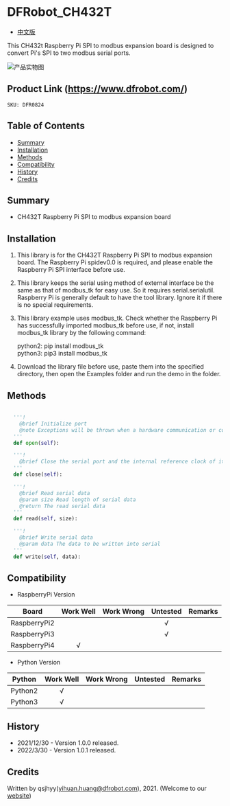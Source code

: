 # DFRobot_CH432T
- [中文版](./README_CN.md)

This CH432t Raspberry Pi SPI to modbus expansion board is designed to convert Pi's SPI to two modbus serial ports.

![产品实物图](./resources/images/CH432T.png)


## Product Link (https://www.dfrobot.com/)
    SKU: DFR0824


## Table of Contents

* [Summary](#summary)
* [Installation](#installation)
* [Methods](#methods)
* [Compatibility](#compatibility)
* [History](#history)
* [Credits](#credits)


## Summary

* CH432T Raspberry Pi SPI to modbus expansion board


## Installation

1. This library is for the CH432T Raspberry Pi SPI to modbus expansion board. The Raspberry Pi spidev0.0 is required, and please enable the Raspberry Pi SPI interface before use.

2. This library keeps the serial using method of external interface be the same as that of modbus_tk for easy use. So it requires serial.serialutil. Raspberry Pi is generally default to have the tool library. Ignore it if there is no special requirements.

3. This library example uses modbus_tk. Check whether the Raspberry Pi has successfully imported modbus_tk before use, if not, install modbus_tk library by the following command:

    python2: pip install modbus_tk <br/>
    python3: pip3 install modbus_tk  <br/>

4. Download the library file before use, paste them into the specified directory, then open the Examples folder and run the demo in the folder.


## Methods

```python

  '''!
    @brief Initialize port
    @note Exceptions will be thrown when a hardware communication or config error occurs
  '''
  def open(self):

  '''!
    @brief Close the serial port and the internal reference clock of it, so as to make the serial port enter low-power status
  '''
  def close(self):

  '''!
    @brief Read serial data
    @param size Read length of serial data
    @return The read serial data
  '''
  def read(self, size):

  '''!
    @brief Write serial data
    @param data The data to be written into serial
  '''
  def write(self, data):

```


## Compatibility

* RaspberryPi Version

| Board        | Work Well | Work Wrong | Untested | Remarks |
| ------------ | :-------: | :--------: | :------: | ------- |
| RaspberryPi2 |           |            |    √     |         |
| RaspberryPi3 |           |            |    √     |         |
| RaspberryPi4 |     √     |            |          |         |

* Python Version

| Python  | Work Well | Work Wrong | Untested | Remarks |
| ------- | :-------: | :--------: | :------: | ------- |
| Python2 |     √     |            |          |         |
| Python3 |     √     |            |          |         |


## History

- 2021/12/30 - Version 1.0.0 released.
- 2022/3/30 - Version 1.0.1 released.


## Credits

Written by qsjhyy(yihuan.huang@dfrobot.com), 2021. (Welcome to our [website](https://www.dfrobot.com/))

